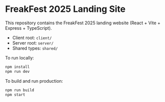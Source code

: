 # FreakFest 2025 Landing Site

This repository contains the FreakFest 2025 landing website (React + Vite + Express + TypeScript).

- Client root: `client/`
- Server root: `server/`
- Shared types: `shared/`

To run locally:

```bash
npm install
npm run dev
```

To build and run production:

```bash
npm run build
npm start
```

